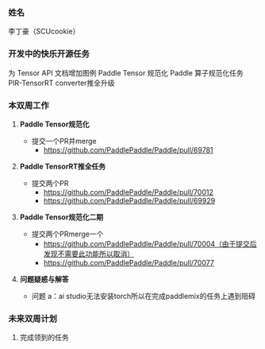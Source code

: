 ### 姓名

李丁豪（SCUcookie）

### 开发中的快乐开源任务

为 Tensor API 文档增加图例
Paddle Tensor 规范化
Paddle 算子规范化任务
PIR-TensorRT converter推全升级

### 本双周工作

1. **Paddle Tensor规范化**
   - 提交一个PR并merge
     - https://github.com/PaddlePaddle/Paddle/pull/69781
2. **Paddle TensorRT推全任务**
   - 提交两个PR
     - https://github.com/PaddlePaddle/Paddle/pull/70012
     - https://github.com/PaddlePaddle/Paddle/pull/69929
3. **Paddle Tensor规范化二期**
   - 提交两个PRmerge一个
     - https://github.com/PaddlePaddle/Paddle/pull/70004（由于提交后发现不需要此功能所以取消）
     - https://github.com/PaddlePaddle/Paddle/pull/70077
3. **问题疑惑与解答**

   - 问题 a：ai studio无法安装torch所以在完成paddlemix的任务上遇到阻碍


### 未来双周计划

1. 完成领到的任务

